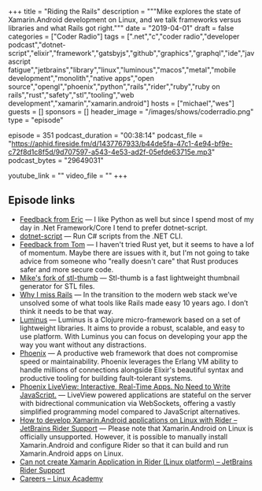 +++
title = "Riding the Rails"
description = """Mike explores the state of Xamarin.Android development on Linux, and we talk frameworks versus libraries and what Rails got right."""
date = "2019-04-01"
draft = false
categories = ["Coder Radio"]
tags = [".net","c","coder radio","developer podcast","dotnet-script","elixir","framework","gatsbyjs","github","graphics","graphql","ide","javascript fatigue","jetbrains","library","linux","luminous","macos","metal","mobile development","monolith","native apps","open source","opengl","phoenix","python","rails","rider","ruby","ruby on rails","rust","safety","stl","tooling","web development","xamarin","xamarin.android"]
hosts = ["michael","wes"]
guests = []
sponsors = []
header_image = "/images/shows/coderradio.png"
type = "episode"

episode = 351
podcast_duration = "00:38:14"
podcast_file = "https://aphid.fireside.fm/d/1437767933/b44de5fa-47c1-4e94-bf9e-c72f8d1c8f5d/9d707597-a543-4e53-ad2f-05efde63715e.mp3"
podcast_bytes = "29649031"

youtube_link = ""
video_file = ""
+++

## Episode links

  * [Feedback from Eric](https://pastebin.com/xGsHhsj6 "Feedback from Eric") — I like Python as well but since I spend most of my day in .Net Framework/Core I tend to prefer dotnet-script.
  * [dotnet-script](https://github.com/filipw/dotnet-script "dotnet-script") — Run C# scripts from the .NET CLI.
  * [Feedback from Tom](https://www.reddit.com/r/CoderRadio/comments/b655ct/rusty_stadia_coder_radio_350/ejp3tq4/ "Feedback from Tom") — I haven't tried Rust yet, but it seems to have a lof of momentum. Maybe there are issues with it, but I'm not going to take advice from someone who "really doesn't care" that Rust produces safer and more secure code.
  * [Mike's fork of stl-thumb](https://github.com/dominickm/stl-thumb "Mike's fork of stl-thumb") — Stl-thumb is a fast lightweight thumbnail generator for STL files.
  * [Why I miss Rails](https://chanind.github.io/rails/2019/03/28/why-i-miss-rails.html "Why I miss Rails") — In the transition to the modern web stack we’ve unsolved some of what tools like Rails made easy 10 years ago. I don’t think it needs to be that way.
  * [Luminus](http://www.luminusweb.net/ "Luminus") — Luminus is a Clojure micro-framework based on a set of lightweight libraries. It aims to provide a robust, scalable, and easy to use platform. With Luminus you can focus on developing your app the way you want without any distractions.
  * [Phoenix](https://phoenixframework.org/ "Phoenix") — A productive web framework that does not compromise speed or maintainability. Phoenix leverages the Erlang VM ability to handle millions of connections alongside Elixir's beautiful syntax and productive tooling for building fault-tolerant systems.
  * [Phoenix LiveView: Interactive, Real-Time Apps. No Need to Write JavaScript.](https://dockyard.com/blog/2018/12/12/phoenix-liveview-interactive-real-time-apps-no-need-to-write-javascript "Phoenix LiveView: Interactive, Real-Time Apps. No Need to Write JavaScript.") — LiveView powered applications are stateful on the server with bidrectional communication via WebSockets, offering a vastly simplified programming model compared to JavaScript alternatives.
  * [How to develop Xamarin.Android applications on Linux with Rider – JetBrains Rider Support](https://rider-support.jetbrains.com/hc/en-us/articles/360000557259-How-to-develop-Xamarin-Android-applications-on-Linux-with-Rider "How to develop Xamarin.Android applications on Linux with Rider – JetBrains Rider Support") — Please note that Xamarin.Android on Linux is officially unsupported. However, it is possible to manually install Xamarin.Android and configure Rider so that it can build and run Xamarin.Android apps on Linux.
  * [Can not create Xamarin Application in Rider (Linux platform) – JetBrains Rider Support](https://rider-support.jetbrains.com/hc/en-us/community/posts/360000093384-Can-not-create-Xamarin-Application-in-Rider-Linux-platform- "Can not create Xamarin Application in Rider \(Linux platform\) – JetBrains Rider Support")
  * [Careers – Linux Academy](https://linuxacademy.com/careers/ "Careers – Linux Academy")

